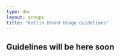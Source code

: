 ```yaml
---
type: doc
layout: groups
title: "Kotlin Brand Usage Guidelines"
---
```


## Guidelines will be here soon